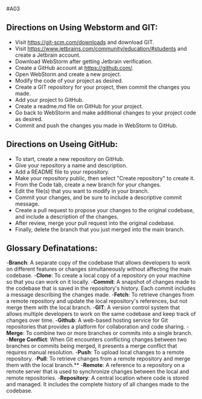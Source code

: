 #A03

## Directions on Using Webstorm and GIT:
- Visit https://git-scm.com/downloads and download GIT.
- Visit https://www.jetbrains.com/community/education/#students and create a Jetbrain account.
- Download WebStorm after getting Jetbrain verification.
- Create a GitHub account at https://github.com/.
- Open WebStorm and create a new project.
- Modify the code of your project as desired.
- Create a GIT repository for your project, then commit the changes you made.
- Add your project to GitHub.
- Create a readme.md file on GitHub for your project.
- Go back to WebStorm and make additional changes to your project code as desired.
- Commit and push the changes you made in WebStorm to GitHub.

## Directions on Useing GitHub:
- To start, create a new repository on GitHub.
- Give your repository a name and description.
- Add a README file to your repository.
- Make your repository public, then select "Create repository" to create it.
- From the Code tab, create a new branch for your changes.
- Edit the file(s) that you want to modify in your branch.
- Commit your changes, and be sure to include a descriptive commit message.
- Create a pull request to propose your changes to the original codebase, and include a description of the changes.
- After review, merge your pull request into the original codebase.
- Finally, delete the branch that you just merged into the main branch.


## Glossary Definatations:

-**Branch**: A separate copy of the codebase that allows developers to work on different features or changes simultaneously without affecting the main codebase.
-**Clone**: To create a local copy of a repository on your machine so that you can work on it locally.
-**Commit**: A snapshot of changes made to the codebase that is saved in the repository's history. Each commit includes a message describing the changes made.
-**Fetch**: To retrieve changes from a remote repository and update the local repository's references, but not merge them with the local branch.
-**GIT**: A version control system that allows multiple developers to work on the same codebase and keep track of changes over time.
-**Github**: A web-based hosting service for Git repositories that provides a platform for collaboration and code sharing.
-**Merge**: To combine two or more branches or commits into a single branch.
-**Merge Conflict**: When Git encounters conflicting changes between two branches or commits being merged, it presents a merge conflict that requires manual resolution.
-**Push**: To upload local changes to a remote repository.
-**Pull**: To retrieve changes from a remote repository and merge them with the local branch.**
-**Remote**: A reference to a repository on a remote server that is used to synchronize changes between the local and remote repositories.
-**Repository**: A central location where code is stored and managed. It includes the complete history of all changes made to the codebase.
